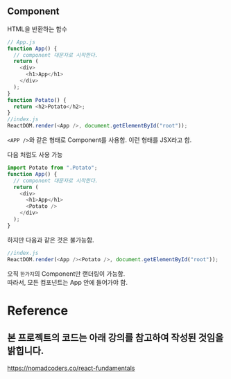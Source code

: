 ## Component

HTML을 반환하는 함수

```javascript
// App.js
function App() {
  // component 대문자로 시작한다.
  return (
    <div>
      <h1>App</h1>
    </div>
  );
}
function Potato() {
  return <h2>Potato</h2>;
}
//index.js
ReactDOM.render(<App />, document.getElementById("root"));
```

`<APP />`와 같은 형태로 Component를 사용함. 이런 형태를 JSX라고 함.

다음 처럼도 사용 가능

```javascript
import Potato from ".Potato";
function App() {
  // component 대문자로 시작한다.
  return (
    <div>
      <h1>App</h1>
      <Potato />
    </div>
  );
}
```

하지만 다음과 같은 것은 불가능함.

```javascript
//index.js
ReactDOM.render(<App /><Potato />, document.getElementById("root"));
```

오직 `한가지`의 Component만 랜더링이 가능함.  
따라서, 모든 컴포넌트는 App 안에 들어가야 함.

# Reference

## 본 프로젝트의 코드는 아래 강의를 참고하여 작성된 것임을 밝힙니다.

https://nomadcoders.co/react-fundamentals
